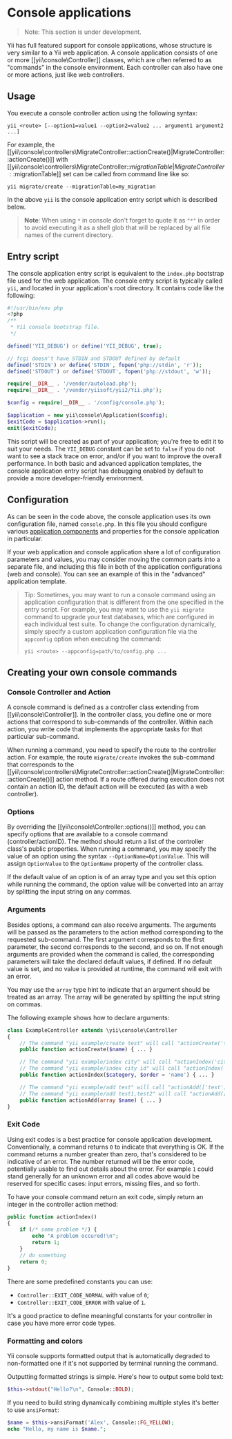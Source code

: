 Console applications
====================

> Note: This section is under development.

Yii has full featured support for console applications, whose structure is very similar to a Yii web application. A console application
consists of one or more [[yii\console\Controller]] classes, which are often referred to as "commands" in the console environment. Each controller can also have one or more actions, just like web controllers.


Usage <a name="usage"></a>
-----

You execute a console controller action using the following syntax:

```
yii <route> [--option1=value1 --option2=value2 ... argument1 argument2 ...]
```

For example, the [[yii\console\controllers\MigrateController::actionCreate()|MigrateController::actionCreate()]]
with [[yii\console\controllers\MigrateController::$migrationTable|MigrateController::$migrationTable]] set can
be called from command line like so:

```
yii migrate/create --migrationTable=my_migration
```

In the above `yii` is the console application entry script which is described below.

> **Note**: When using `*` in console don't forget to quote it as `"*"` in order to avoid executing it as a shell
> glob that will be replaced by all file names of the current directory.


Entry script <a name="entry-script"></a>
------------

The console application entry script is equivalent to the `index.php` bootstrap file used for the web application.
The console entry script is typically called `yii`, and located in your application's root directory.
It contains code like the following:

```php
#!/usr/bin/env php
<?php
/**
 * Yii console bootstrap file.
 */

defined('YII_DEBUG') or define('YII_DEBUG', true);

// fcgi doesn't have STDIN and STDOUT defined by default
defined('STDIN') or define('STDIN', fopen('php://stdin', 'r'));
defined('STDOUT') or define('STDOUT', fopen('php://stdout', 'w'));

require(__DIR__ . '/vendor/autoload.php');
require(__DIR__ . '/vendor/yiisoft/yii2/Yii.php');

$config = require(__DIR__ . '/config/console.php');

$application = new yii\console\Application($config);
$exitCode = $application->run();
exit($exitCode);
```

This script will be created as part of your application; you're free to edit it to suit your needs. The `YII_DEBUG` constant can be set to `false` if you do
not want to see a stack trace on error, and/or if you want to improve the overall performance. In both basic and advanced application
templates, the console application entry script has debugging enabled by default to provide a more developer-friendly environment.


Configuration <a name="configuration"></a>
-------------

As can be seen in the code above, the console application uses its own configuration file, named `console.php`. In this file
you should configure various [application components](structure-application-components.md) and properties for the console application in particular.

If your web application and console application share a lot of configuration parameters and values, you may consider moving the common
parts into a separate file, and including this file in both of the application configurations (web and console). You can see an example of this in the "advanced" application template.

> Tip: Sometimes, you may want to run a console command using an application configuration that is different
> from the one specified in the entry script. For example, you may want to use the `yii migrate` command to
> upgrade your test databases, which are configured in each individual test suite. To change the configuration
> dynamically, simply specify a custom application configuration
> file via the `appconfig` option when executing the command:
> 
> ```
> yii <route> --appconfig=path/to/config.php ...
> ```


Creating your own console commands <a name="create-command"></a>
----------------------------------

### Console Controller and Action

A console command is defined as a controller class extending from [[yii\console\Controller]]. In the controller class,
you define one or more actions that correspond to sub-commands of the controller. Within each action, you write code that implements the appropriate tasks for that particular sub-command.

When running a command, you need to specify the route to the  controller action. For example,
the route `migrate/create` invokes the sub-command that corresponds to the
[[yii\console\controllers\MigrateController::actionCreate()|MigrateController::actionCreate()]] action method.
If a route offered during execution does not contain an action ID, the default action will be executed (as with a web controller).

### Options

By overriding the [[yii\console\Controller::options()]] method, you can specify options that are available
to a console command (controller/actionID). The method should return a list of the controller class's public properties.
When running a command, you may specify the value of an option using the syntax `--OptionName=OptionValue`.
This will assign `OptionValue` to the `OptionName` property of the controller class.

If the default value of an option is of an array type and you set this option while running the command,
the option value will be converted into an array by splitting the input string on any commas.

### Arguments

Besides options, a command can also receive arguments. The arguments will be passed as the parameters to the action
method corresponding to the requested sub-command. The first argument corresponds to the first parameter, the second
corresponds to the second, and so on. If not enough arguments are provided when the command is called, the corresponding parameters
will take the declared default values, if defined. If no default value is set, and no value is provided at runtime, the command will exit with an error.

You may use the `array` type hint to indicate that an argument should be treated as an array. The array will be generated
by splitting the input string on commas.

The following example shows how to declare arguments:

```php
class ExampleController extends \yii\console\Controller
{
    // The command "yii example/create test" will call "actionCreate('test')"
    public function actionCreate($name) { ... }

    // The command "yii example/index city" will call "actionIndex('city', 'name')"
    // The command "yii example/index city id" will call "actionIndex('city', 'id')"
    public function actionIndex($category, $order = 'name') { ... }

    // The command "yii example/add test" will call "actionAdd(['test'])"
    // The command "yii example/add test1,test2" will call "actionAdd(['test1', 'test2'])"
    public function actionAdd(array $name) { ... }
}
```


### Exit Code

Using exit codes is a best practice for console application development. Conventionally, a command returns `0` to indicate that
everything is OK. If the command returns a number greater than zero, that's considered to be indicative of an error. The number returned will be the error
code, potentially usable to find out details about the error.
For example `1` could stand generally for an unknown error and all codes above would be reserved for specific cases: input errors, missing files, and so forth.

To have your console command return an exit code, simply return an integer in the controller action
method:

```php
public function actionIndex()
{
    if (/* some problem */) {
        echo "A problem occured!\n";
        return 1;
    }
    // do something
    return 0;
}
```

There are some predefined constants you can use:

- `Controller::EXIT_CODE_NORMAL` with value of `0`;
- `Controller::EXIT_CODE_ERROR` with value of `1`.

It's a good practice to define meaningful constants for your controller in case you have more error code types.

### Formatting and colors

Yii console supports formatted output that is automatically degraded to non-formatted one if it's not supported
by terminal running the command.

Outputting formatted strings is simple. Here's how to output some bold text:

```php
$this->stdout("Hello?\n", Console::BOLD);
```

If you need to build string dynamically combining multiple styles it's better to use `ansiFormat`:

```php
$name = $this->ansiFormat('Alex', Console::FG_YELLOW);
echo "Hello, my name is $name.";
```
